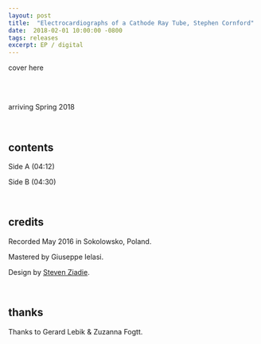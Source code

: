 ```yaml
---
layout: post
title:  "Electrocardiographs of a Cathode Ray Tube, Stephen Cornford"
date:  2018-02-01 10:00:00 -0800
tags: releases
excerpt: EP / digital
---
```



cover here

<br/>

<br/>arriving Spring 2018

<br/>

## contents

Side A (04:12)

Side B (04:30)

<br/>

## credits

Recorded May 2016 in Sokolowsko, Poland.

Mastered by Giuseppe Ielasi.

Design by [Steven Ziadie](http://estzi.com/).

<br/>

## thanks

Thanks to Gerard Lebik & Zuzanna Fogtt.

